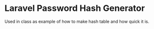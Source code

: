 Laravel Password Hash Generator
======================

Used in class as example of how to make hash table and how quick it is.
